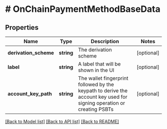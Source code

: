 # # OnChainPaymentMethodBaseData

## Properties

Name | Type | Description | Notes
------------ | ------------- | ------------- | -------------
**derivation_scheme** | **string** | The derivation scheme | [optional]
**label** | **string** | A label that will be shown in the UI | [optional]
**account_key_path** | **string** | The wallet fingerprint followed by the keypath to derive the account key used for signing operation or creating PSBTs | [optional]

[[Back to Model list]](../../README.md#models) [[Back to API list]](../../README.md#endpoints) [[Back to README]](../../README.md)
